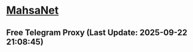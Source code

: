 
# [MahsaNet](https://t.me/mahsa_net)
## Free Telegram Proxy (Last Update: 2025-09-22 21:08:45)

    